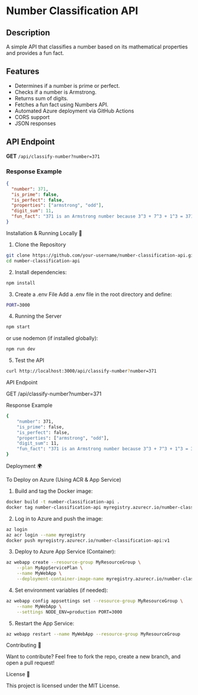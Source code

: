 # Number Classification API

## Description

A simple API that classifies a number based on its mathematical properties and provides a fun fact.

## Features

- Determines if a number is prime or perfect.
- Checks if a number is Armstrong.
- Returns sum of digits.
- Fetches a fun fact using Numbers API.
- Automated Azure deployment via GitHub Actions
- CORS support
- JSON responses

## API Endpoint

**GET** `/api/classify-number?number=371`

### Response Example

```json
{
  "number": 371,
  "is_prime": false,
  "is_perfect": false,
  "properties": ["armstrong", "odd"],
  "digit_sum": 11,
  "fun_fact": "371 is an Armstrong number because 3^3 + 7^3 + 1^3 = 371"
}
```

Installation & Running Locally 🚀

1. Clone the Repository

```bash
git clone https://github.com/your-username/number-classification-api.git
cd number-classification-api
```

2. Install dependencies:

```bash
npm install
```

3. Create a .env File
   Add a .env file in the root directory and define:

```bash
PORT=3000
```

4. Running the Server

```bash
npm start
```

or use nodemon (if installed globally):

```bash
npm run dev
```

5. Test the API

```bash
curl http://localhost:3000/api/classify-number?number=371
```

API Endpoint

GET /api/classify-number?number=371

Response Example

```bash
{
    "number": 371,
    "is_prime": false,
    "is_perfect": false,
    "properties": ["armstrong", "odd"],
    "digit_sum": 11,
    "fun_fact": "371 is an Armstrong number because 3^3 + 7^3 + 1^3 = 371"
}
```

Deployment 🌍

To Deploy on Azure (Using ACR & App Service)

1. Build and tag the Docker image:

```bash
docker build -t number-classification-api .
docker tag number-classification-api myregistry.azurecr.io/number-classification-api:v1
```

2. Log in to Azure and push the image:

```bash
az login
az acr login --name myregistry
docker push myregistry.azurecr.io/number-classification-api:v1
```

3. Deploy to Azure App Service (Container):

```bash
az webapp create --resource-group MyResourceGroup \
    --plan MyAppServicePlan \
    --name MyWebApp \
    --deployment-container-image-name myregistry.azurecr.io/number-classification-api:v1
```

4. Set environment variables (if needed):

```bash
az webapp config appsettings set --resource-group MyResourceGroup \
    --name MyWebApp \
    --settings NODE_ENV=production PORT=3000
```

5. Restart the App Service:

```bash
az webapp restart --name MyWebApp --resource-group MyResourceGroup
```

Contributing 🤝

Want to contribute? Feel free to fork the repo, create a new branch, and open a pull request!

License 📜

This project is licensed under the MIT License.
